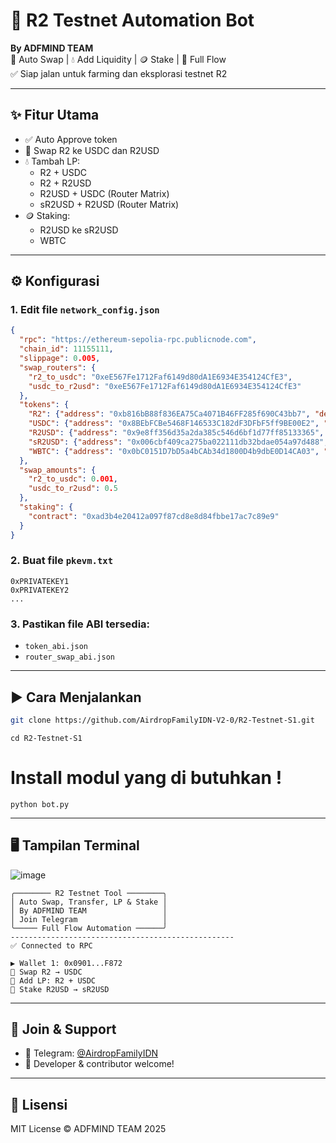# 🚀 R2 Testnet Automation Bot
**By ADFMIND TEAM**  
🔁 Auto Swap | 💧 Add Liquidity | 🪙 Stake | 🔄 Full Flow  
✅ Siap jalan untuk farming dan eksplorasi testnet R2

---

## ✨ Fitur Utama
- ✅ Auto Approve token
- 🔁 Swap R2 ke USDC dan R2USD
- 💧 Tambah LP:
  - R2 + USDC
  - R2 + R2USD
  - R2USD + USDC (Router Matrix)
  - sR2USD + R2USD (Router Matrix)
- 🪙 Staking:
  - R2USD ke sR2USD
  - WBTC

---

## ⚙️ Konfigurasi

### 1. Edit file `network_config.json`
```json
{
  "rpc": "https://ethereum-sepolia-rpc.publicnode.com",
  "chain_id": 11155111,
  "slippage": 0.005,
  "swap_routers": {
    "r2_to_usdc": "0xeE567Fe1712Faf6149d80dA1E6934E354124CfE3",
    "usdc_to_r2usd": "0xeE567Fe1712Faf6149d80dA1E6934E354124CfE3"
  },
  "tokens": {
    "R2": {"address": "0xb816bB88f836EA75Ca4071B46FF285f690C43bb7", "decimals": 18},
    "USDC": {"address": "0x8BEbFCBe5468F146533C182dF3DFbF5ff9BE00E2", "decimals": 6},
    "R2USD": {"address": "0x9e8ff356d35a2da385c546d6bf1d77ff85133365", "decimals": 6},
    "sR2USD": {"address": "0x006cbf409ca275ba022111db32bdae054a97d488", "decimals": 6},
    "WBTC": {"address": "0x0bC0151D7bD5a4bCAb34d1800D4b9dbE0D14CA03", "decimals": 8}
  },
  "swap_amounts": {
    "r2_to_usdc": 0.001,
    "usdc_to_r2usd": 0.5
  },
  "staking": {
    "contract": "0xad3b4e20412a097f87cd8e8d84fbbe17ac7c89e9"
  }
}
```

### 2. Buat file `pkevm.txt`
```
0xPRIVATEKEY1
0xPRIVATEKEY2
...
```

### 3. Pastikan file ABI tersedia:
- `token_abi.json`
- `router_swap_abi.json`

---

## ▶️ Cara Menjalankan
```bash
git clone https://github.com/AirdropFamilyIDN-V2-0/R2-Testnet-S1.git
```
```
cd R2-Testnet-S1
```
# Install modul yang di butuhkan !
```
python bot.py
```

---

## 🖥️ Tampilan Terminal
![image](https://github.com/user-attachments/assets/1c5ef668-ab7f-43dd-8b36-82fd8c09d8ac)

```
╭──────── R2 Testnet Tool ────────╮
│ Auto Swap, Transfer, LP & Stake │
│ By ADFMIND TEAM                 │
│ Join Telegram                   │
╰───── Full Flow Automation ──────╯
--------------------------------------------------
✅ Connected to RPC

▶ Wallet 1: 0x0901...F872
📍 Swap R2 → USDC
📍 Add LP: R2 + USDC
📍 Stake R2USD → sR2USD
```

---

## 👥 Join & Support
- 📢 Telegram: [@AirdropFamilyIDN](https://t.me/AirdropFamilyIDN)
- 🤝 Developer & contributor welcome!

---

## 📜 Lisensi
MIT License © ADFMIND TEAM 2025
